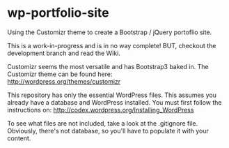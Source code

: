 wp-portfolio-site
=================

Using the Customizr theme to create a Bootstrap / jQuery portoflio site. 

This is a work-in-progress and is in no way complete! BUT, checkout the development branch and read the Wiki.

Customizr seems the most versatile and has Bootstrap3 baked in. The Customizr theme can be found here: http://wordpress.org/themes/customizr

This repository has only the essential WordPress files. This assumes you already have a database and WordPress installed. You must first follow the instructions on: http://codex.wordpress.org/Installing_WordPress

To see what files are not included, take a look at the .gitignore file. Obviously, there's not database, so you'll have to populate it with your content. 

